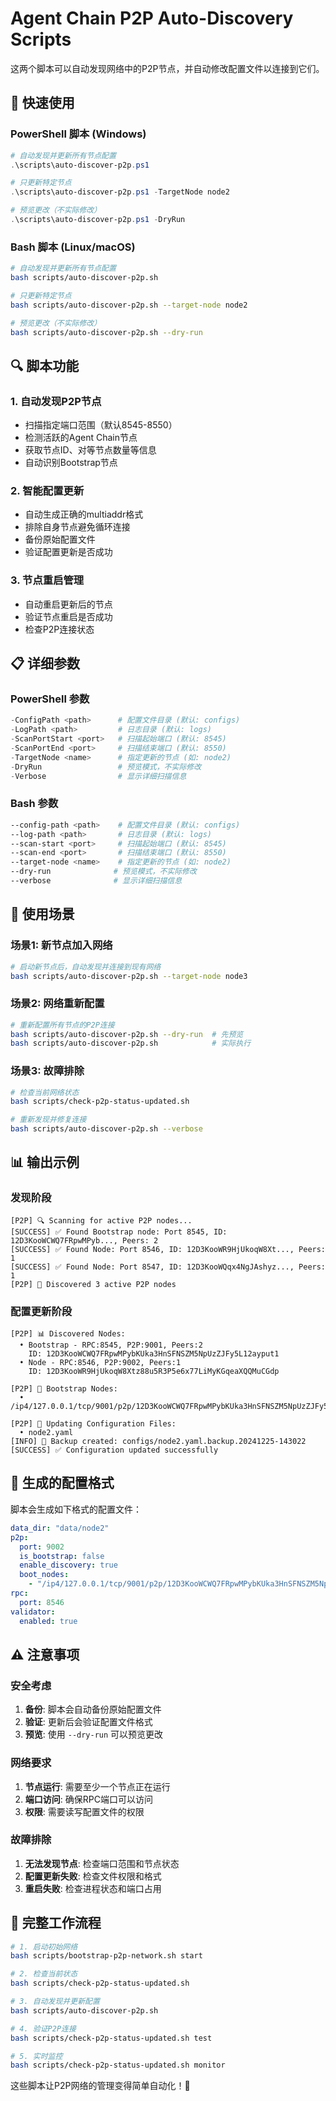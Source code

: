 # Agent Chain P2P Auto-Discovery Scripts

这两个脚本可以自动发现网络中的P2P节点，并自动修改配置文件以连接到它们。

## 🚀 快速使用

### PowerShell 脚本 (Windows)
```powershell
# 自动发现并更新所有节点配置
.\scripts\auto-discover-p2p.ps1

# 只更新特定节点
.\scripts\auto-discover-p2p.ps1 -TargetNode node2

# 预览更改（不实际修改）
.\scripts\auto-discover-p2p.ps1 -DryRun
```

### Bash 脚本 (Linux/macOS)
```bash
# 自动发现并更新所有节点配置
bash scripts/auto-discover-p2p.sh

# 只更新特定节点
bash scripts/auto-discover-p2p.sh --target-node node2

# 预览更改（不实际修改）
bash scripts/auto-discover-p2p.sh --dry-run
```

## 🔍 脚本功能

### 1. 自动发现P2P节点
- 扫描指定端口范围（默认8545-8550）
- 检测活跃的Agent Chain节点
- 获取节点ID、对等节点数量等信息
- 自动识别Bootstrap节点

### 2. 智能配置更新
- 自动生成正确的multiaddr格式
- 排除自身节点避免循环连接
- 备份原始配置文件
- 验证配置更新是否成功

### 3. 节点重启管理
- 自动重启更新后的节点
- 验证节点重启是否成功
- 检查P2P连接状态

## 📋 详细参数

### PowerShell 参数
```powershell
-ConfigPath <path>      # 配置文件目录 (默认: configs)
-LogPath <path>         # 日志目录 (默认: logs)
-ScanPortStart <port>   # 扫描起始端口 (默认: 8545)
-ScanPortEnd <port>     # 扫描结束端口 (默认: 8550)
-TargetNode <name>      # 指定更新的节点 (如: node2)
-DryRun                 # 预览模式，不实际修改
-Verbose                # 显示详细扫描信息
```

### Bash 参数
```bash
--config-path <path>    # 配置文件目录 (默认: configs)
--log-path <path>       # 日志目录 (默认: logs)
--scan-start <port>     # 扫描起始端口 (默认: 8545)
--scan-end <port>       # 扫描结束端口 (默认: 8550)
--target-node <name>    # 指定更新的节点 (如: node2)
--dry-run              # 预览模式，不实际修改
--verbose              # 显示详细扫描信息
```

## 🎯 使用场景

### 场景1: 新节点加入网络
```bash
# 启动新节点后，自动发现并连接到现有网络
bash scripts/auto-discover-p2p.sh --target-node node3
```

### 场景2: 网络重新配置
```bash
# 重新配置所有节点的P2P连接
bash scripts/auto-discover-p2p.sh --dry-run  # 先预览
bash scripts/auto-discover-p2p.sh            # 实际执行
```

### 场景3: 故障排除
```bash
# 检查当前网络状态
bash scripts/check-p2p-status-updated.sh

# 重新发现并修复连接
bash scripts/auto-discover-p2p.sh --verbose
```

## 📊 输出示例

### 发现阶段
```
[P2P] 🔍 Scanning for active P2P nodes...
[SUCCESS] ✅ Found Bootstrap node: Port 8545, ID: 12D3KooWCWQ7FRpwMPyb..., Peers: 2
[SUCCESS] ✅ Found Node: Port 8546, ID: 12D3KooWR9HjUkoqW8Xt..., Peers: 1
[SUCCESS] ✅ Found Node: Port 8547, ID: 12D3KooWQqx4NgJAshyz..., Peers: 1
[P2P] 🎉 Discovered 3 active P2P nodes
```

### 配置更新阶段
```
[P2P] 📊 Discovered Nodes:
  • Bootstrap - RPC:8545, P2P:9001, Peers:2
    ID: 12D3KooWCWQ7FRpwMPybKUka3HnSFNSZM5NpUzZJFy5L12ayput1
  • Node - RPC:8546, P2P:9002, Peers:1
    ID: 12D3KooWR9HjUkoqW8Xtz88u5R3P5e6x77LiMyKGqeaXQQMuCGdp

[P2P] 🚀 Bootstrap Nodes:
  • /ip4/127.0.0.1/tcp/9001/p2p/12D3KooWCWQ7FRpwMPybKUka3HnSFNSZM5NpUzZJFy5L12ayput1

[P2P] 📝 Updating Configuration Files:
  • node2.yaml
[INFO] 💾 Backup created: configs/node2.yaml.backup.20241225-143022
[SUCCESS] ✅ Configuration updated successfully
```

## 🔧 生成的配置格式

脚本会生成如下格式的配置文件：

```yaml
data_dir: "data/node2"
p2p:
  port: 9002
  is_bootstrap: false
  enable_discovery: true
  boot_nodes:
    - "/ip4/127.0.0.1/tcp/9001/p2p/12D3KooWCWQ7FRpwMPybKUka3HnSFNSZM5NpUzZJFy5L12ayput1"
rpc:
  port: 8546
validator:
  enabled: true
```

## ⚠️ 注意事项

### 安全考虑
1. **备份**: 脚本会自动备份原始配置文件
2. **验证**: 更新后会验证配置文件格式
3. **预览**: 使用 `--dry-run` 可以预览更改

### 网络要求
1. **节点运行**: 需要至少一个节点正在运行
2. **端口访问**: 确保RPC端口可以访问
3. **权限**: 需要读写配置文件的权限

### 故障排除
1. **无法发现节点**: 检查端口范围和节点状态
2. **配置更新失败**: 检查文件权限和格式
3. **重启失败**: 检查进程状态和端口占用

## 🎉 完整工作流程

```bash
# 1. 启动初始网络
bash scripts/bootstrap-p2p-network.sh start

# 2. 检查当前状态
bash scripts/check-p2p-status-updated.sh

# 3. 自动发现并更新配置
bash scripts/auto-discover-p2p.sh

# 4. 验证P2P连接
bash scripts/check-p2p-status-updated.sh test

# 5. 实时监控
bash scripts/check-p2p-status-updated.sh monitor
```

这些脚本让P2P网络的管理变得简单自动化！🚀
